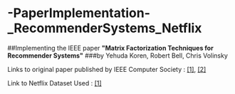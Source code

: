 # -PaperImplementation-_RecommenderSystems_Netflix
##Implementing the IEEE paper **"Matrix Factorization Techniques for Recommender Systems"** 
###by Yehuda Koren, Robert Bell, Chris Volinsky   

Links to original paper published by IEEE Computer Society : [[1]](https://ieeexplore.ieee.org/document/5197422), [[2]](https://datajobs.com/data-science-repo/Recommender-Systems-[Netflix].pdf) 

Link to Netflix Dataset Used : [[1]](https://www.kaggle.com/netflix-inc/netflix-prize-data)